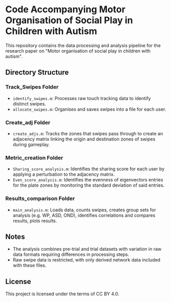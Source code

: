 # Code Accompanying Motor Organisation of Social Play in Children with Autism

This repository contains the data processing and analysis pipeline for the research paper on "Motor organisation of social play in children with autism".

## Directory Structure

### Track_Swipes Folder

- `identify_swipes.m`: Processes raw touch tracking data to identify distinct swipes.
- `allocate_swipes.m`: Organises and saves swipes into a file for each user.

### Create_adj Folder

- `create_adjs.m`: Tracks the zones that swipes pass through to create an adjacency matrix linking the origin and destination zones of swipes during gameplay.

### Metric_creation Folder

- `Sharing_score_analysis.m`: Identifies the sharing score for each user by applying a perturbation to the adjacency matrix.
- `Even_score_analysis.m`: Identifies the evenness of eigenvectors entries for the plate zones by monitoring the standard deviation of said entries.

### Results_comparison Folder

- `main_analysis.m`: Loads data, counts swipes, creates group sets for analysis (e.g. WP, ASD, OND), identifies correlations and compares results, plots results.

## Notes

- The analysis combines pre-trial and trial datasets with variation in raw data formats requiring differences in processing steps.
- Raw swipe data is restricted, with only derived network data included with these files.

## License

This project is licensed under the terms of CC BY 4.0.
